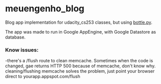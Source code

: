 meuengenho_blog
===============

Blog app implementation for udacity_cs253 classes, but using [bottle.py](bottlepy.org).

The app was made to run in Google AppEngine, with Google Datastore as database.


### Know issues:


-there's a /flush route to clean memcache. Sometimes when the code is changed, gae returns HTTP 500 because of memcache, don't know why.
 cleaning/flushing memcache solves the problem, just point your browser direct to yourapp.appspot.com/flush
